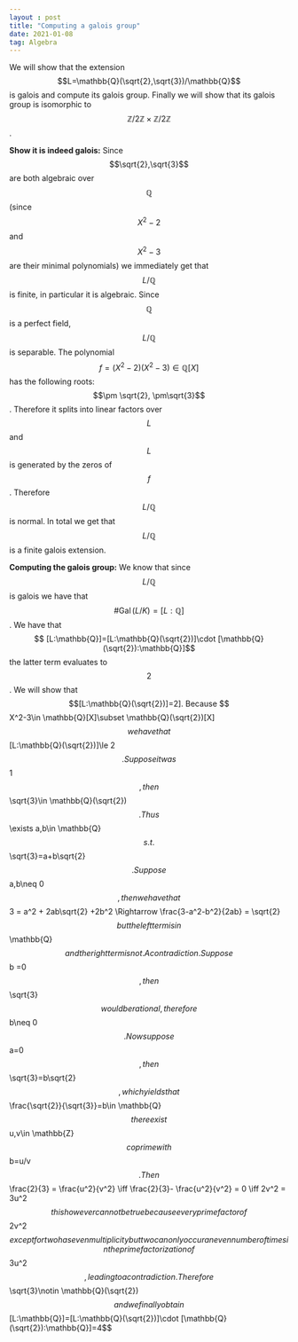 ```yaml
---
layout : post
title: "Computing a galois group"
date: 2021-01-08
tag: Algebra
---
```

We will show that the extension $$L=\mathbb{Q}(\sqrt{2},\sqrt{3})/\mathbb{Q}$$ is galois and compute its galois group. Finally we will show that
its galois group is isomorphic to $$\mathbb{Z}/2\mathbb{Z}\times \mathbb{Z}/2\mathbb{Z}$$.

**Show it is indeed galois:** Since $$\sqrt{2},\sqrt{3}$$ are both algebraic over $$\mathbb{Q}$$ (since $$X^2-2$$ and $$X^2-3$$ are their minimal polynomials) we immediately get
that $$L/\mathbb{Q}$$ is finite, in particular it is algebraic. Since $$\mathbb{Q}$$ is a perfect field, $$L/\mathbb{Q}$$ is separable. The polynomial 
$$ f=(X^2-2)(X^2-3) \in \mathbb{Q}[X]$$
has the following roots: $$\pm \sqrt{2}, \pm\sqrt{3}$$. Therefore it splits into linear factors over $$L$$ and $$L$$ is generated by the zeros of $$f$$. Therefore $$L/\mathbb{Q}$$ is normal. In total we get that $$L/\mathbb{Q}$$ is a finite galois extension.    

**Computing the galois group:** We know that since $$L/\mathbb{Q}$$ is galois we have that $$\#\operatorname{Gal}(L/K)=[L:\mathbb{Q}]$$. We have that 
$$ [L:\mathbb{Q}]=[L:\mathbb{Q}(\sqrt{2})]\cdot [\mathbb{Q}(\sqrt{2}):\mathbb{Q}]$$
the latter term evaluates to $$2$$. We will show that $$[L:\mathbb{Q}(\sqrt{2})]=2]. Because $$X^2-3\in \mathbb{Q}[X]\subset \mathbb{Q}(\sqrt{2})[X]$$ we have that $$[L:\mathbb{Q}(\sqrt{2})]\le 2$$. Suppose it was $$1$$, then $$\sqrt{3}\in \mathbb{Q}(\sqrt{2})$$. Thus $$\exists a,b\in \mathbb{Q}$$ s.t. $$\sqrt{3}=a+b\sqrt{2}$$. Suppose $$a,b\neq 0$$, then we have that
$$3 = a^2 + 2ab\sqrt{2} +2b^2 \Rightarrow \frac{3-a^2-b^2}{2ab} = \sqrt{2}  $$
but the left term is in $$\mathbb{Q}$$ and the right term is not. A contradiction. Suppose $$b =0$$, then $$\sqrt{3}$$ would be rational, therefore $$b\neq 0$$. Now suppose $$a=0$$, then $$\sqrt{3}=b\sqrt{2}$$, which yields that 
$$ \frac{\sqrt{2}}{\sqrt{3}}=b\in \mathbb{Q}$$ there exist $$u,v\in \mathbb{Z}$$ coprime with $$b=u/v$$. Then 
$$ \frac{2}{3} = \frac{u^2}{v^2} \iff \frac{2}{3}- \frac{u^2}{v^2} = 0 \iff 2v^2 = 3u^2$$ 
this however can not be true because every prime factor of $$2v^2$$ except for two has even multiplicity but two can only occur an even number of times in the prime factorization of $$3u^2$$, leading to a contradiction. Therefore $$\sqrt{3}\notin \mathbb{Q}(\sqrt{2})$$ and we finally obtain 
$$[L:\mathbb{Q}]=[L:\mathbb{Q}(\sqrt{2})]\cdot [\mathbb{Q}(\sqrt{2}):\mathbb{Q}]=4$$  